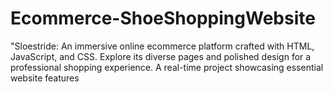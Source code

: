 # Ecommerce-ShoeShoppingWebsite
"Sloestride: An immersive online ecommerce platform crafted with HTML, JavaScript, and CSS. Explore its diverse pages and polished design for a professional shopping experience. A real-time project showcasing essential website features
